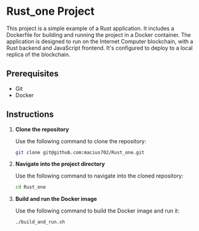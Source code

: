 # Rust_one Project
This project is a simple example of a Rust application. It includes a Dockerfile for building and running the project in a Docker container. The application is designed to run on the Internet Computer blockchain, with a Rust backend and JavaScript frontend. It's configured to deploy to a local replica of the blockchain.

## Prerequisites

- Git
- Docker

## Instructions

1. **Clone the repository**

    Use the following command to clone the repository:

    ```bash
    git clone git@github.com:macius702/Rust_one.git
    ```

2. **Navigate into the project directory**

    Use the following command to navigate into the cloned repository:

    ```bash
    cd Rust_one
    ```

3. **Build and run the Docker image**

    Use the following command to build the Docker image and run it:

    ```bash
    ./build_and_run.sh
    ```